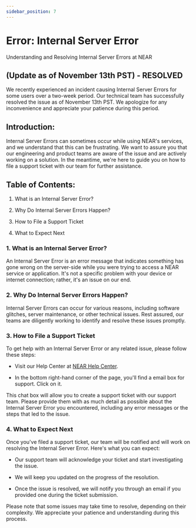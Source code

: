```yaml
---
sidebar_position: 7
---
```


# Error: Internal Server Error

Understanding and Resolving Internal Server Errors at NEAR

## (Update as of November 13th PST) - RESOLVED

We recently experienced an incident causing Internal Server Errors for some users over a two-week period. Our technical team has successfully resolved the issue as of November 13th PST. We apologize for any inconvenience and appreciate your patience during this period.

## Introduction:

Internal Server Errors can sometimes occur while using NEAR's services, and we understand that this can be frustrating. We want to assure you that our engineering and product teams are aware of the issue and are actively working on a solution. In the meantime, we're here to guide you on how to file a support ticket with our team for further assistance.

## Table of Contents:

1.  What is an Internal Server Error?
    
2.  Why Do Internal Server Errors Happen?
    
3.  How to File a Support Ticket
    
4.  What to Expect Next
    

### 1. What is an Internal Server Error?

An Internal Server Error is an error message that indicates something has gone wrong on the server-side while you were trying to access a NEAR service or application. It's not a specific problem with your device or internet connection; rather, it's an issue on our end.

### 2. Why Do Internal Server Errors Happen?

Internal Server Errors can occur for various reasons, including software glitches, server maintenance, or other technical issues. Rest assured, our teams are diligently working to identify and resolve these issues promptly.

### 3. How to File a Support Ticket

To get help with an Internal Server Error or any related issue, please follow these steps:

-   Visit our Help Center at [NEAR Help Center](/hc/en-us).
    
-   In the bottom right-hand corner of the page, you'll find a email box for support. Click on it.
    

This chat box will allow you to create a support ticket with our support team. Please provide them with as much detail as possible about the Internal Server Error you encountered, including any error messages or the steps that led to the issue.

### 4. What to Expect Next

Once you've filed a support ticket, our team will be notified and will work on resolving the Internal Server Error. Here's what you can expect:

-   Our support team will acknowledge your ticket and start investigating the issue.
    
-   We will keep you updated on the progress of the resolution.
    
-   Once the issue is resolved, we will notify you through an email if you provided one during the ticket submission.
    

Please note that some issues may take time to resolve, depending on their complexity. We appreciate your patience and understanding during this process.
